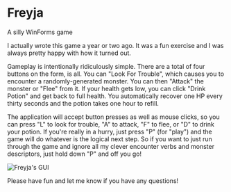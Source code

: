 # Freyja
A silly WinForms game

I actually wrote this game a year or two ago. It was a fun exercise and I was always pretty happy with how it turned out.

Gameplay is intentionally ridiculously simple. There are a total of four buttons on the form, is all. You can "Look For Trouble", which causes you to encounter a randomly-generated monster. You can then "Attack" the monster or "Flee" from it. If your health gets low, you can click "Drink Potion" and get back to full health. You automatically recover one HP every thirty seconds and the potion takes one hour to refill.

The application will accept button presses as well as mouse clicks, so you can press "L" to look for trouble, "A" to attack, "F" to flee, or "D" to drink your potion. If you're really in a hurry, just press "P" (for "play") and the game will do whatever is the logical next step. So if you want to just run through the game and ignore all my clever encounter verbs and monster descriptors, just hold down "P" and off you go!

![Freyja's GUI](http://www.clutteredmind.com/github/freyja.png "Freya's GUI")

Please have fun and let me know if you have any questions!
